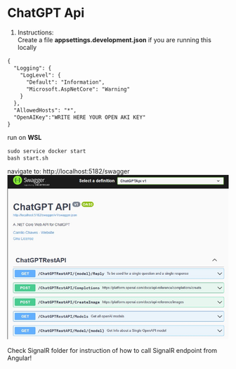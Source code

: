 # ChatGPT Api

1. Instructions:  
Create a file **appsettings.development.json** if you are running this locally
```
{
  "Logging": {
    "LogLevel": {
      "Default": "Information",
      "Microsoft.AspNetCore": "Warning"
    }
  },
  "AllowedHosts": "*",
  "OpenAIKey":"WRITE HERE YOUR OPEN AKI KEY"
}
```

run on **WSL**
```
sudo service docker start
bash start.sh
```

navigate to: http://localhost:5182/swagger
![Swagger](SwaggerFront.jpg)

Check SignalR folder for instruction of how to call SignalR endpoint from Angular!